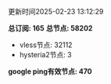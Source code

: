 更新时间2025-02-23 13:12:29

**总订阅: 165**
**总节点: 58202**
- vless节点: 32112
- hysteria2节点: 3

**google ping有效节点: 470**

